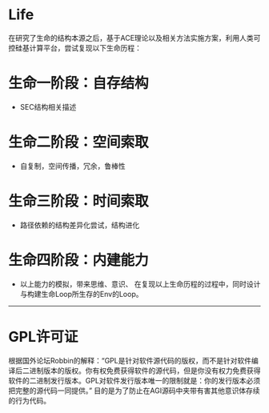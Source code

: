 # Life
在研究了生命的结构本源之后，基于ACE理论以及相关方法实施方案，利用人类可控硅基计算平台，尝试复现以下生命历程： 
# 生命一阶段：自存结构 
- SEC结构相关描述 
# 生命二阶段：空间索取 
- 自复制，空间传播，冗余，鲁棒性 
# 生命三阶段：时间索取 
- 路径依赖的结构差异化尝试，结构进化 
# 生命四阶段：内建能力 
- 以上能力的模拟，带来思维、意识、  在复现以上生命历程的过程中，同时设计与构建生命Loop所生存的Env的Loop。
----
# GPL许可证

根据国外论坛Robbin的解释：“GPL是针对软件源代码的版权，而不是针对软件编译后二进制版本的版权。你有权免费获得软件的源代码，但是你没有权力免费获得软件的二进制发行版本。GPL对软件发行版本唯一的限制就是：你的发行版本必须把完整的源代码一同提供。”
目的是为了防止在AGI源码中夹带有害其他意识体存续的行为代码。
